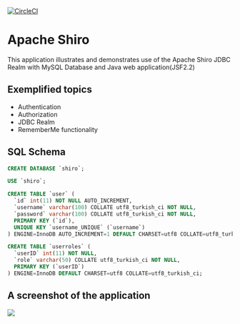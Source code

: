 [![CircleCI](https://circleci.com/gh/hakdogan/ApacheShiro.svg?style=svg)](https://circleci.com/gh/hakdogan/ApacheShiro)

# Apache Shiro

This application illustrates and demonstrates use of the Apache Shiro JDBC Realm with MySQL Database and Java web application(JSF2.2) 

## Exemplified topics

* Authentication
* Authorization
* JDBC Realm
* RememberMe functionality


## SQL Schema
```sql
CREATE DATABASE `shiro`;

USE `shiro`;

CREATE TABLE `user` (
  `id` int(11) NOT NULL AUTO_INCREMENT,
  `username` varchar(100) COLLATE utf8_turkish_ci NOT NULL,
  `password` varchar(100) COLLATE utf8_turkish_ci NOT NULL,
  PRIMARY KEY (`id`),
  UNIQUE KEY `username_UNIQUE` (`username`)
) ENGINE=InnoDB AUTO_INCREMENT=1 DEFAULT CHARSET=utf8 COLLATE=utf8_turkish_ci;

CREATE TABLE `userroles` (
  `userID` int(11) NOT NULL,
  `role` varchar(50) COLLATE utf8_turkish_ci NOT NULL,
  PRIMARY KEY (`userID`)
) ENGINE=InnoDB DEFAULT CHARSET=utf8 COLLATE=utf8_turkish_ci;
```

## A screenshot of the application
<img src="http://i59.tinypic.com/2mxio37.png"/>